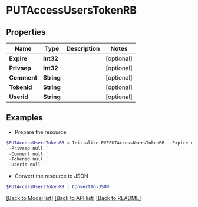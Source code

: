 # PUTAccessUsersTokenRB
## Properties

Name | Type | Description | Notes
------------ | ------------- | ------------- | -------------
**Expire** | **Int32** |  | [optional] 
**Privsep** | **Int32** |  | [optional] 
**Comment** | **String** |  | [optional] 
**Tokenid** | **String** |  | [optional] 
**Userid** | **String** |  | [optional] 

## Examples

- Prepare the resource
```powershell
$PUTAccessUsersTokenRB = Initialize-PVEPUTAccessUsersTokenRB  -Expire null `
 -Privsep null `
 -Comment null `
 -Tokenid null `
 -Userid null
```

- Convert the resource to JSON
```powershell
$PUTAccessUsersTokenRB | ConvertTo-JSON
```

[[Back to Model list]](../README.md#documentation-for-models) [[Back to API list]](../README.md#documentation-for-api-endpoints) [[Back to README]](../README.md)

